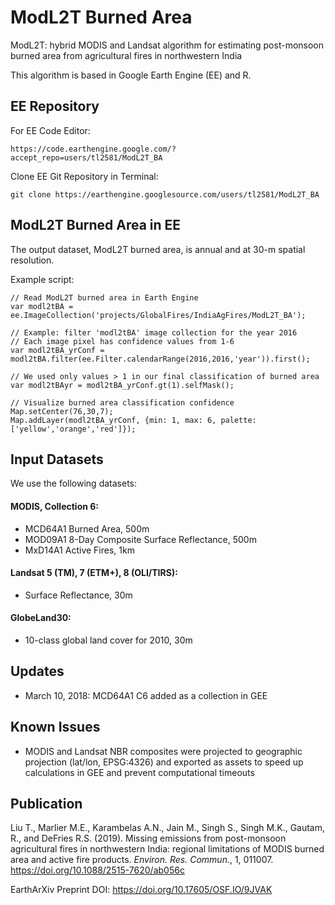 # ModL2T Burned Area

ModL2T: hybrid MODIS and Landsat algorithm for estimating post-monsoon burned area from agricultural fires in northwestern India

This algorithm is based in Google Earth Engine (EE) and R.

## EE Repository
For EE Code Editor:
```
https://code.earthengine.google.com/?accept_repo=users/tl2581/ModL2T_BA
```
Clone EE Git Repository in Terminal:
```
git clone https://earthengine.googlesource.com/users/tl2581/ModL2T_BA
```

## ModL2T Burned Area in EE
The output dataset, ModL2T burned area, is annual and at 30-m spatial resolution.

Example script:
```
// Read ModL2T burned area in Earth Engine
var modl2tBA = ee.ImageCollection('projects/GlobalFires/IndiaAgFires/ModL2T_BA');

// Example: filter 'modl2tBA' image collection for the year 2016
// Each image pixel has confidence values from 1-6
var modl2tBA_yrConf = modl2tBA.filter(ee.Filter.calendarRange(2016,2016,'year')).first();

// We used only values > 1 in our final classification of burned area
var modl2tBAyr = modl2tBA_yrConf.gt(1).selfMask();

// Visualize burned area classification confidence
Map.setCenter(76,30,7);
Map.addLayer(modl2tBA_yrConf, {min: 1, max: 6, palette: ['yellow','orange','red']});
```

## Input Datasets
We use the following datasets:

#### MODIS, Collection 6:
* MCD64A1 Burned Area, 500m
* MOD09A1 8-Day Composite Surface Reflectance, 500m
* MxD14A1 Active Fires, 1km

#### Landsat 5 (TM), 7 (ETM+), 8 (OLI/TIRS):
* Surface Reflectance, 30m

#### GlobeLand30:
* 10-class global land cover for 2010, 30m

## Updates
* March 10, 2018: MCD64A1 C6 added as a collection in GEE

## Known Issues
* MODIS and Landsat NBR composites were projected to geographic projection (lat/lon, EPSG:4326) and exported as assets to speed up calculations in GEE and prevent computational timeouts

## Publication
Liu T., Marlier M.E., Karambelas A.N., Jain M., Singh S., Singh M.K., Gautam, R., and DeFries R.S. (2019). Missing emissions from post-monsoon agricultural fires in northwestern India: regional limitations of MODIS burned area and active fire products. *Environ. Res. Commun.*, 1, 011007. https://doi.org/10.1088/2515-7620/ab056c

EarthArXiv Preprint DOI: https://doi.org/10.17605/OSF.IO/9JVAK

